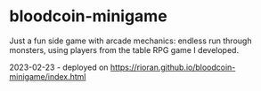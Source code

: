 # bloodcoin-minigame
Just a fun side game with arcade mechanics: endless run through monsters, using players from the table RPG game I developed.

2023-02-23 - deployed on https://rioran.github.io/bloodcoin-minigame/index.html

